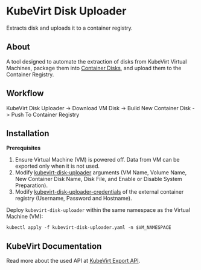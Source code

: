 # KubeVirt Disk Uploader

Extracts disk and uploads it to a container registry.

## About

A tool designed to automate the extraction of disks from KubeVirt Virtual Machines, package them into [Container Disks](https://kubevirt.io/user-guide/virtual_machines/disks_and_volumes/#containerdisk), and upload them to the Container Registry.

## Workflow

KubeVirt Disk Uploader -> Download VM Disk -> Build New Container Disk -> Push To Container Registry

## Installation

**Prerequisites**

1. Ensure Virtual Machine (VM) is powered off. Data from VM can be exported only when it is not used.
2. Modify [kubevirt-disk-uploader](https://github.com/codingben/kubevirt-disk-uploader/blob/main/kubevirt-disk-uploader.yaml#L58) arguments (VM Name, Volume Name, New Container Disk Name, Disk File, and Enable or Disable System Preparation).
3. Modify [kubevirt-disk-uploader-credentials](https://github.com/codingben/kubevirt-disk-uploader/blob/main/kubevirt-disk-uploader.yaml#L65-L74) of the external container registry (Username, Password and Hostname).

Deploy `kubevirt-disk-uploader` within the same namespace as the Virtual Machine (VM):

```
kubectl apply -f kubevirt-disk-uploader.yaml -n $VM_NAMESPACE
```

## KubeVirt Documentation

Read more about the used API at [KubeVirt Export API](https://kubevirt.io/user-guide/operations/export_api).
